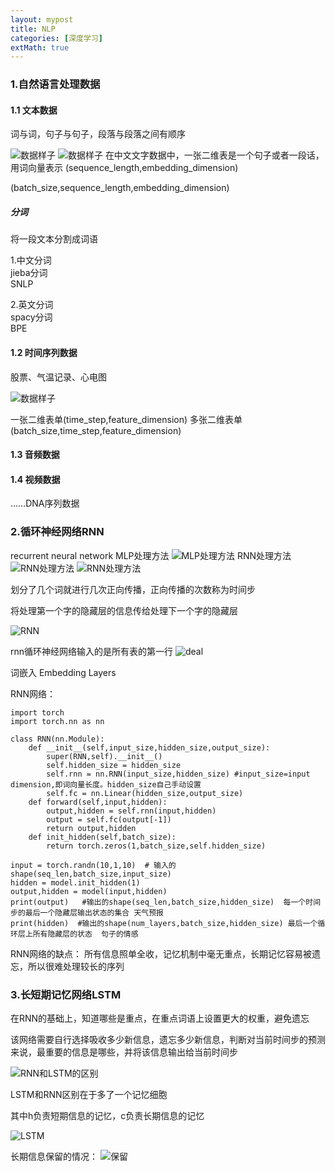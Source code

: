 ```yaml
---
layout: mypost
title: NLP
categories: [深度学习]
extMath: true
---
```


### 1.自然语言处理数据

#### 1.1 文本数据

词与词，句子与句子，段落与段落之间有顺序

![数据样子](vector.png)
![数据样子](vectors.png)
在中文文字数据中，一张二维表是一个句子或者一段话，用词向量表示
(sequence_length,embedding_dimension)

(batch_size,sequence_length,embedding_dimension)

##### 分词
将一段文本分割成词语

1.中文分词   
jieba分词  
SNLP  

2.英文分词    
spacy分词  
BPE  



#### 1.2 时间序列数据

股票、气温记录、心电图

![数据样子](timeseries.png)

一张二维表单(time_step,feature_dimension)
多张二维表单(batch_size,time_step,feature_dimension)

#### 1.3 音频数据

#### 1.4 视频数据

……DNA序列数据
 
### 2.循环神经网络RNN
recurrent neural network
MLP处理方法
![MLP处理方法](rnn_word.png)
RNN处理方法
![RNN处理方法](rnn_word2.png)
![RNN处理方法](rnn_word3.png)

划分了几个词就进行几次正向传播，正向传播的次数称为时间步

将处理第一个字的隐藏层的信息传给处理下一个字的隐藏层

![RNN](RNN1.png)


rnn循环神经网络输入的是所有表的第一行
![deal](deal.png)

词嵌入 Embedding Layers


RNN网络： 

```
import torch
import torch.nn as nn

class RNN(nn.Module):
    def __init__(self,input_size,hidden_size,output_size):
        super(RNN,self).__init__()
        self.hidden_size = hidden_size
        self.rnn = nn.RNN(input_size,hidden_size) #input_size=input dimension,即词向量长度。hidden_size自己手动设置
        self.fc = nn.Linear(hidden_size,output_size)
    def forward(self,input,hidden):
        output,hidden = self.rnn(input,hidden)
        output = self.fc(output[-1])
        return output,hidden
    def init_hidden(self,batch_size):
        return torch.zeros(1,batch_size,self.hidden_size)
```
        
```
input = torch.randn(10,1,10)  # 输入的shape(seq_len,batch_size,input_size)
hidden = model.init_hidden(1)
output,hidden = model(input,hidden)
print(output)   #输出的shape(seq_len,batch_size,hidden_size)  每一个时间步的最后一个隐藏层输出状态的集合 天气预报
print(hidden)  #输出的shape(num_layers,batch_size,hidden_size) 最后一个循环层上所有隐藏层的状态  句子的情感
```
    
RNN网络的缺点：
所有信息照单全收，记忆机制中毫无重点，长期记忆容易被遗忘，所以很难处理较长的序列

### 3.长短期记忆网络LSTM
在RNN的基础上，知道哪些是重点，在重点词语上设置更大的权重，避免遗忘

该网络需要自行选择吸收多少新信息，遗忘多少新信息，判断对当前时间步的预测来说，最重要的信息是哪些，并将该信息输出给当前时间步

![RNN和LSTM的区别](diff_RNN_LSTM.png)

LSTM和RNN区别在于多了一个记忆细胞

其中h负责短期信息的记忆，c负责长期信息的记忆

![LSTM](doors.png)



长期信息保留的情况：
![保留](c.png)




